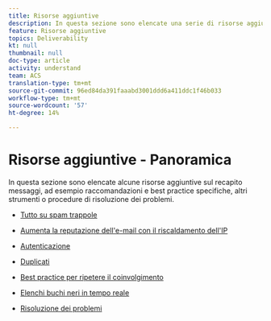 ```yaml
---
title: Risorse aggiuntive
description: In questa sezione sono elencate una serie di risorse aggiuntive sul recapito messaggi.
feature: Risorse aggiuntive
topics: Deliverability
kt: null
thumbnail: null
doc-type: article
activity: understand
team: ACS
translation-type: tm+mt
source-git-commit: 96ed84da391faaabd3001ddd6a411ddc1f46b033
workflow-type: tm+mt
source-wordcount: '57'
ht-degree: 14%

---
```



# Risorse aggiuntive - Panoramica

In questa sezione sono elencate alcune risorse aggiuntive sul recapito messaggi, ad esempio raccomandazioni e best practice specifiche, altri strumenti o procedure di risoluzione dei problemi.

* [Tutto su spam trappole](../../help/additional-resources/all-about-spam-traps.md)
* [Aumenta la reputazione dell&#39;e-mail con il riscaldamento dell&#39;IP](../../help/additional-resources/increase-reputation-with-ip-warming.md)
* [Autenticazione](../../help/additional-resources/authentication.md)
* [Duplicati](../../help/additional-resources/duplicates.md)

* [Best practice per ripetere il coinvolgimento](../../help/additional-resources/re-engagement.md)
* [Elenchi buchi neri in tempo reale](../../help/additional-resources/blocklist-databases.md)
* [Risoluzione dei problemi](../../help/additional-resources/troubleshooting.md)

   <!--
    [IP Certification](../../help/additional-resources/ip-certification.md)
    [Third-party monitoring tools](../../help/additional-resources/third-party-monitoring-tools.md)-->